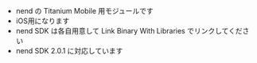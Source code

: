 * nend の Titanium Mobile 用モジュールです
* iOS用になります
* nend SDK は各自用意して Link Binary With Libraries でリンクしてください
* nend SDK 2.0.1 に対応しています
